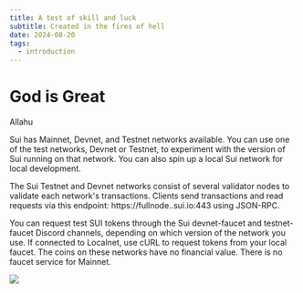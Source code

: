 ```yaml
---
title: A test of skill and luck
subtitle: Created in the fires of hell
date: 2024-08-20
tags:
  - introduction
---
```


# God is Great
Allahu 

Sui has Mainnet, Devnet, and Testnet networks available. You can use one of the test networks, Devnet or Testnet, to experiment with the version of Sui running on that network. You can also spin up a local Sui network for local development.

The Sui Testnet and Devnet networks consist of several validator nodes to validate each network's transactions. Clients send transactions and read requests via this endpoint: https://fullnode.<SUI-NETWORK-VERSION>.sui.io:443 using JSON-RPC.

You can request test SUI tokens through the Sui devnet-faucet and testnet-faucet Discord channels, depending on which version of the network you use. If connected to Localnet, use cURL to request tokens from your local faucet. The coins on these networks have no financial value. There is no faucet service for Mainnet.


![](https://images.unsplash.com/photo-1723984575421-b78ddfdf037f)